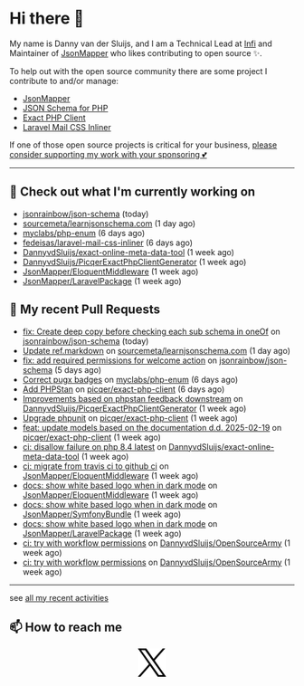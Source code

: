 # Hi there 👋



My name is Danny van der Sluijs, and I am a Technical Lead at [Infi](https://www.infi.nl) and Maintainer of [JsonMapper](https://jsonmapper.net) who likes contributing to open source ✨.

To help out with the open source community there are some project I contribute to and/or manage:
- [JsonMapper](https://github.com/JsonMapper/JsonMapper)
- [JSON Schema for PHP](https://github.com/jsonrainbow/json-schema)
- [Exact PHP Client](https://github.com/picqer/exact-php-client)
- [Laravel Mail CSS Inliner](https://github.com/fedeisas/laravel-mail-css-inliner)

If one of those open source projects is critical for your business, [please consider supporting my work with your sponsoring 💕](https://github.com/sponsors/DannyvdSluijs)

---

## 🔭 Check out what I'm currently working on

- [jsonrainbow/json-schema](https://github.com/jsonrainbow/json-schema) (today)
- [sourcemeta/learnjsonschema.com](https://github.com/sourcemeta/learnjsonschema.com) (1 day ago)
- [myclabs/php-enum](https://github.com/myclabs/php-enum) (6 days ago)
- [fedeisas/laravel-mail-css-inliner](https://github.com/fedeisas/laravel-mail-css-inliner) (6 days ago)
- [DannyvdSluijs/exact-online-meta-data-tool](https://github.com/DannyvdSluijs/exact-online-meta-data-tool) (1 week ago)
- [DannyvdSluijs/PicqerExactPhpClientGenerator](https://github.com/DannyvdSluijs/PicqerExactPhpClientGenerator) (1 week ago)
- [JsonMapper/EloquentMiddleware](https://github.com/JsonMapper/EloquentMiddleware) (1 week ago)
- [JsonMapper/LaravelPackage](https://github.com/JsonMapper/LaravelPackage) (1 week ago)

## 🔨 My recent Pull Requests

- [fix: Create deep copy before checking each sub schema in oneOf](https://github.com/jsonrainbow/json-schema/pull/791) on [jsonrainbow/json-schema](https://github.com/jsonrainbow/json-schema) (today)
- [Update ref.markdown](https://github.com/sourcemeta/learnjsonschema.com/pull/283) on [sourcemeta/learnjsonschema.com](https://github.com/sourcemeta/learnjsonschema.com) (1 day ago)
- [fix: add required permissions for welcome action](https://github.com/jsonrainbow/json-schema/pull/789) on [jsonrainbow/json-schema](https://github.com/jsonrainbow/json-schema) (5 days ago)
- [Correct pugx badges](https://github.com/myclabs/php-enum/pull/178) on [myclabs/php-enum](https://github.com/myclabs/php-enum) (6 days ago)
- [Add PHPStan](https://github.com/picqer/exact-php-client/pull/672) on [picqer/exact-php-client](https://github.com/picqer/exact-php-client) (6 days ago)
- [Improvements based on phpstan feedback downstream](https://github.com/DannyvdSluijs/PicqerExactPhpClientGenerator/pull/2) on [DannyvdSluijs/PicqerExactPhpClientGenerator](https://github.com/DannyvdSluijs/PicqerExactPhpClientGenerator) (1 week ago)
- [Upgrade phpunit](https://github.com/picqer/exact-php-client/pull/668) on [picqer/exact-php-client](https://github.com/picqer/exact-php-client) (1 week ago)
- [feat: update models based on the documentation d.d. 2025-02-19](https://github.com/picqer/exact-php-client/pull/667) on [picqer/exact-php-client](https://github.com/picqer/exact-php-client) (1 week ago)
- [ci: disallow failure on php 8.4 latest](https://github.com/DannyvdSluijs/exact-online-meta-data-tool/pull/224) on [DannyvdSluijs/exact-online-meta-data-tool](https://github.com/DannyvdSluijs/exact-online-meta-data-tool) (1 week ago)
- [ci: migrate from travis ci to github ci](https://github.com/JsonMapper/EloquentMiddleware/pull/8) on [JsonMapper/EloquentMiddleware](https://github.com/JsonMapper/EloquentMiddleware) (1 week ago)
- [docs: show white based logo when in dark mode](https://github.com/JsonMapper/EloquentMiddleware/pull/7) on [JsonMapper/EloquentMiddleware](https://github.com/JsonMapper/EloquentMiddleware) (1 week ago)
- [docs: show white based logo when in dark mode](https://github.com/JsonMapper/SymfonyBundle/pull/9) on [JsonMapper/SymfonyBundle](https://github.com/JsonMapper/SymfonyBundle) (1 week ago)
- [docs: show white based logo when in dark mode](https://github.com/JsonMapper/LaravelPackage/pull/25) on [JsonMapper/LaravelPackage](https://github.com/JsonMapper/LaravelPackage) (1 week ago)
- [ci: try with workflow permissions](https://github.com/DannyvdSluijs/OpenSourceArmy/pull/7) on [DannyvdSluijs/OpenSourceArmy](https://github.com/DannyvdSluijs/OpenSourceArmy) (1 week ago)
- [ci: try with workflow permissions](https://github.com/DannyvdSluijs/OpenSourceArmy/pull/4) on [DannyvdSluijs/OpenSourceArmy](https://github.com/DannyvdSluijs/OpenSourceArmy) (1 week ago)

---

see [all my recent activities](https://DannyvdSluijs.github.io/recent-work.html)


## 📫 How to reach me

<p align="center">
    <a href="https://x.com/EchteDanny" target="blank">
        <picture>
            <source media="(prefers-color-scheme: dark)"
                    srcset="https://raw.githubusercontent.com/DannyvdSluijs/DannyvdSluijs/refs/heads/main/img/logo-white.png"
                    width="50" height="50"
            >
            <img alt="X.com logo"
                 src="https://raw.githubusercontent.com/DannyvdSluijs/DannyvdSluijs/refs/heads/main/img/logo-black.png"
                 width="50" height="50"
            >
        </picture>
    </a>
</p>